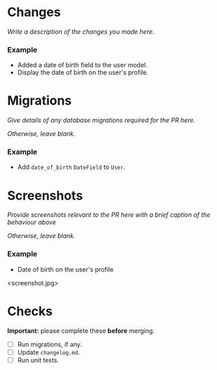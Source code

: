 # Changes

*Write a description of the changes you made here.*

### Example

- Added a date of birth field to the user model.
- Display the date of birth on the user's profile.

# Migrations

*Give details of any database migrations required for the PR here.*

*Otherwise, leave blank.*

### Example

- Add `date_of_birth` `DateField` to `User`.

# Screenshots

*Provide screenshots relevant to the PR here with a brief caption of the behaviour above*

*Otherwise, leave blank.*

### Example
- Date of birth on the user's profile

<screenshot.jpg>

# Checks

**Important:** please complete these **before** merging.
- [ ] Run migrations, if any.
- [ ] Update `changelog.md`.
- [ ] Run unit tests.
